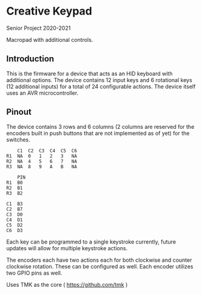 Creative Keypad
======

Senior Project 2020-2021

Macropad with additional controls.

## Introduction
This is the firmware for a device that acts as an HID keyboard with additional
options. The device contains 12 input keys and 6 rotational keys (12 additional
inputs) for a total of 24 configurable actions. The device itself uses an AVR
microcontroller. 

## Pinout
The device contains 3 rows and 6 columns (2 columns are reserved for the
encoders built in push buttons that are not implemented as of yet) for the
switches.

        C1  C2  C3  C4  C5  C6
    R1  NA  0   1   2   3   NA
    R2  NA  4   5   6   7   NA
    R3  NA  8   9   A   B   NA

        PIN
    R1  B0
    R2  B1
    R3  B2

    C1  B3
    C2  B7 
    C3  D0
    C4  D1
    C5  D2
    C6  D3

Each key can be programmed to a single keystroke currently, future updates will
allow for multiple keystroke actions.

The encoders each have two actions each for both clockwise and counter clockwise
rotation. These can be configured as well. Each encoder utilizes two GPIO pins
as well.



Uses TMK as the core ( https://github.com/tmk )
